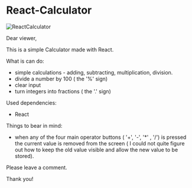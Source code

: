 # React-Calculator

![ReactCalculator](https://github.com/martin-lyubenov/React-Calculator/assets/52383146/a62d1b3e-430d-4185-8545-426b0b86730f)

Dear viewer,

This is a simple Calculator made with React.

What is can do:
- simple calculations - adding, subtracting, multiplication, division.
- divide a number by 100 ( the '%' sign)
- clear input
- turn integers into fractions ( the '.' sign) 

Used dependencies:
-  React 
   
Things to bear in mind:
- when any of the four main operator buttons ( '+', '-', '*' , '/') is pressed the current value is removed from the screen ( I could not quite figure out how to keep the old value visible and allow the new value to be stored).

Please leave a comment.

Thank you!
